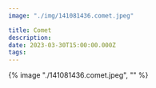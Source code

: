 ```yaml
---
image: "./img/141081436.comet.jpeg"

title: Comet
description: 
date: 2023-03-30T15:00:00.000Z
tags: 
---
```

{% image "./141081436.comet.jpeg", "" %}